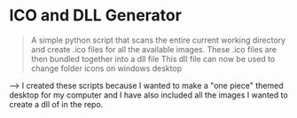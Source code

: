 # **ICO and DLL Generator**

> A simple python script that scans the entire current working directory and create .ico files for all the available images.
> These .ico files are then bundled together into a dll file
> This dll file can now be used to change folder icons on windows desktop

--> I created these scripts because I wanted to make a "one piece" themed desktop for my computer and I have also included all the images I wanted to create a dll of in the repo.
